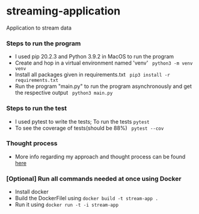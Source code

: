 # streaming-application
Application to stream data

### Steps to run the program 

- I used pip 20.2.3 and Python 3.9.2 in MacOS to run the program
- Create and hop in a virtual environment named 'venv'
    ``` python3 -m venv venv```
- Install all packages given in requirements.txt
    ``` pip3 install -r requirements.txt```
- Run the program "main.py" to run the program asynchronously and get the respective output
    ``` python3 main.py```

### Steps to run the test

- I used pytest to write the tests; To run the tests
    ```pytest```
- To see the coverage of tests(should be 88%)
    ``` pytest --cov```

### Thought process

- More info regarding my approach and thought process can be found [here](thought-process.md)


### [Optional] Run all commands needed at once using Docker

- Install docker 
- Build the DockerFilel using ```docker build -t stream-app .```
- Run it using ```docker run -t -i stream-app```